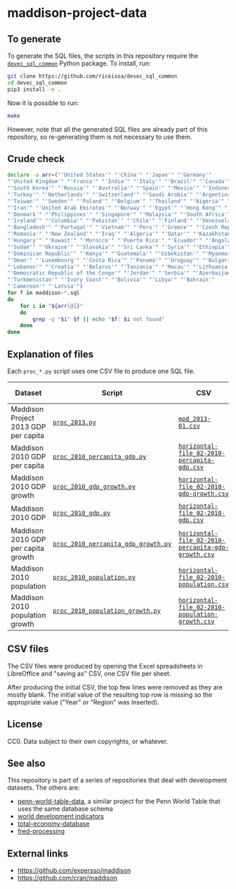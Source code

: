 # maddison-project-data

## To generate

To generate the SQL files, the scripts in this repository require the
[`devec_sql_common`](https://github.com/riceissa/devec_sql_common)
Python package.  To install, run:

```bash
git clone https://github.com/riceissa/devec_sql_common
cd devec_sql_common
pip3 install -e .
```

Now it is possible to run:

```bash
make
```

However, note that all the generated SQL files are already part of this
repository, so re-generating them is not necessary to use them.

## Crude check

```bash
declare -a arr=("'United States'" "'China'" "'Japan'" "'Germany'"
"'United Kingdom'" "'France'" "'India'" "'Italy'" "'Brazil'" "'Canada'"
"'South Korea'" "'Russia'" "'Australia'" "'Spain'" "'Mexico'" "'Indonesia'"
"'Turkey'" "'Netherlands'" "'Switzerland'" "'Saudi Arabia'" "'Argentina'"
"'Taiwan'" "'Sweden'" "'Poland'" "'Belgium'" "'Thailand'" "'Nigeria'" "'Austria'"
"'Iran'" "'United Arab Emirates'" "'Norway'" "'Egypt'" "'Hong Kong'" "'Israel'"
"'Denmark'" "'Philippines'" "'Singapore'" "'Malaysia'" "'South Africa'"
"'Ireland'" "'Colombia'" "'Pakistan'" "'Chile'" "'Finland'" "'Venezuela'"
"'Bangladesh'" "'Portugal'" "'Vietnam'" "'Peru'" "'Greece'" "'Czech Republic'"
"'Romania'" "'New Zealand'" "'Iraq'" "'Algeria'" "'Qatar'" "'Kazakhstan'"
"'Hungary'" "'Kuwait'" "'Morocco'" "'Puerto Rico'" "'Ecuador'" "'Angola'"
"'Sudan'" "'Ukraine'" "'Slovakia'" "'Sri Lanka'" "'Syria'" "'Ethiopia'"
"'Dominican Republic'" "'Kenya'" "'Guatemala'" "'Uzbekistan'" "'Myanmar'"
"'Oman'" "'Luxembourg'" "'Costa Rica'" "'Panama'" "'Uruguay'" "'Bulgaria'"
"'Lebanon'" "'Croatia'" "'Belarus'" "'Tanzania'" "'Macau'" "'Lithuania'"
"'Democratic Republic of the Congo'" "'Jordan'" "'Serbia'" "'Azerbaijan'"
"'Turkmenistan'" "'Ivory Coast'" "'Bolivia'" "'Libya'" "'Bahrain'"
"'Cameroon'" "'Latvia'")
for f in maddison-*.sql
do
    for i in "${arr[@]}"
    do
        grep -q "$i" $f || echo "$f: $i not found"
    done
done
```

## Explanation of files

Each `proc_*.py` script uses one CSV file to produce one SQL file.

|Dataset|Script|CSV|SQL|Original spreadsheet|
|-------|------|---|---|--------------------|
|Maddison Project 2013 GDP per capita|[`proc_2013.py`](proc_2013.py)|[`mpd_2013-01.csv`](mpd_2013-01.csv)|[`maddison-2013.sql`](maddison-2013.sql)|[`mpd_2013-01.xlsx`](http://www.ggdc.net/maddison/maddison-project/data/mpd_2013-01.xlsx)|
|Maddison 2010 GDP per capita|[`proc_2010_percapita_gdp.py`](proc_2010_percapita_gdp.py)|[`horizontal-file_02-2010-percapita-gdp.csv`](horizontal-file_02-2010-percapita-gdp.csv)|[`maddison-2010-percapita-gdp.sql`](maddison-2010-percapita-gdp.sql)|[`horizontal-file_02-2010.xls`](http://www.ggdc.net/maddison/Historical_Statistics/horizontal-file_02-2010.xls)|
|Maddison 2010 GDP growth|[`proc_2010_gdp_growth.py`](proc_2010_gdp_growth.py)|[`horizontal-file_02-2010-gdp-growth.csv`](horizontal-file_02-2010-gdp-growth.csv)|[`maddison-2010-gdp-growth.sql`](maddison-2010-gdp-growth.sql)|[`horizontal-file_02-2010.xls`](http://www.ggdc.net/maddison/Historical_Statistics/horizontal-file_02-2010.xls)|
|Maddison 2010 GDP|[`proc_2010_gdp.py`](proc_2010_gdp.py)|[`horizontal-file_02-2010-gdp.csv`](horizontal-file_02-2010-gdp.csv)|[`maddison-2010-gdp.sql`](maddison-2010-gdp.sql)|[`horizontal-file_02-2010.xls`](http://www.ggdc.net/maddison/Historical_Statistics/horizontal-file_02-2010.xls)|
|Maddison 2010 GDP per capita growth|[`proc_2010_percapita_gdp_growth.py`](proc_2010_percapita_gdp_growth.py)|[`horizontal-file_02-2010-percapita-gdp-growth.csv`](horizontal-file_02-2010-percapita-gdp-growth.csv)|[`maddison-2010-percapita-gdp-growth.sql`](maddison-2010-percapita-gdp-growth.sql)|[`horizontal-file_02-2010.xls`](http://www.ggdc.net/maddison/Historical_Statistics/horizontal-file_02-2010.xls)|
|Maddison 2010 population|[`proc_2010_population.py`](proc_2010_population.py)|[`horizontal-file_02-2010-population.csv`](horizontal-file_02-2010-population.csv)|[`maddison-2010-population.sql`](maddison-2010-population.sql)|[`horizontal-file_02-2010.xls`](http://www.ggdc.net/maddison/Historical_Statistics/horizontal-file_02-2010.xls)|
|Maddison 2010 population growth|[`proc_2010_population_growth.py`](proc_2010_population_growth.py)|[`horizontal-file_02-2010-population-growth.csv`](horizontal-file_02-2010-population-growth.csv)|[`maddison-2010-population-growth.sql`](maddison-2010-population-growth.sql)|[`horizontal-file_02-2010.xls`](http://www.ggdc.net/maddison/Historical_Statistics/horizontal-file_02-2010.xls)|

## CSV files

The CSV files were produced by opening the Excel spreadsheets in LibreOffice
and "saving as" CSV, one CSV file per sheet.

After producing the initial CSV, the top few lines were removed as they are
mostly blank. The initial value of the resulting top row is missing so the
appropriate value ("Year" or "Region" was inserted).

## License

CC0.
Data subject to their own copyrights, or whatever.

## See also

This repository is part of a series of repositories that deal with development
datasets.  The others are:

- [penn-world-table-data](https://github.com/riceissa/penn-world-table-data), a
  similar project for the Penn World Table that uses the same database schema
- [world development indicators](https://github.com/riceissa/world-development-indicators)
- [total-economy-database](https://github.com/riceissa/total-economy-database)
- [fred-processing](https://github.com/riceissa/fred-processing)

## External links

- https://github.com/expersso/maddison
- https://github.com/cran/maddison
